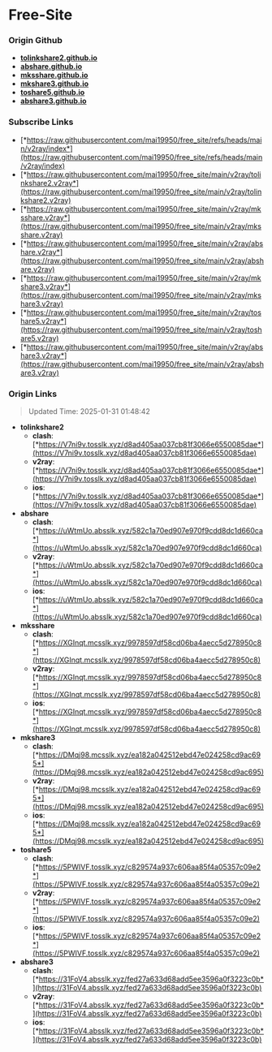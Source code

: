 # Free-Site

### Origin Github

- [**tolinkshare2.github.io**](https://github.com/tolinkshare2/tolinkshare2.github.io)
- [**abshare.github.io**](https://github.com/abshare/abshare.github.io)
- [**mksshare.github.io**](https://github.com/mksshare/mksshare.github.io)
- [**mkshare3.github.io**](https://github.com/mkshare3/mkshare3.github.io)
- [**toshare5.github.io**](https://github.com/toshare5/toshare5.github.io)
- [**abshare3.github.io**](https://github.com/abshare3/abshare3.github.io)

### Subscribe Links

- [*https://raw.githubusercontent.com/mai19950/free_site/refs/heads/main/v2ray/index*](https://raw.githubusercontent.com/mai19950/free_site/refs/heads/main/v2ray/index)
- [*https://raw.githubusercontent.com/mai19950/free_site/main/v2ray/tolinkshare2.v2ray*](https://raw.githubusercontent.com/mai19950/free_site/main/v2ray/tolinkshare2.v2ray)
- [*https://raw.githubusercontent.com/mai19950/free_site/main/v2ray/mksshare.v2ray*](https://raw.githubusercontent.com/mai19950/free_site/main/v2ray/mksshare.v2ray)
- [*https://raw.githubusercontent.com/mai19950/free_site/main/v2ray/abshare.v2ray*](https://raw.githubusercontent.com/mai19950/free_site/main/v2ray/abshare.v2ray)
- [*https://raw.githubusercontent.com/mai19950/free_site/main/v2ray/mkshare3.v2ray*](https://raw.githubusercontent.com/mai19950/free_site/main/v2ray/mkshare3.v2ray)
- [*https://raw.githubusercontent.com/mai19950/free_site/main/v2ray/toshare5.v2ray*](https://raw.githubusercontent.com/mai19950/free_site/main/v2ray/toshare5.v2ray)
- [*https://raw.githubusercontent.com/mai19950/free_site/main/v2ray/abshare3.v2ray*](https://raw.githubusercontent.com/mai19950/free_site/main/v2ray/abshare3.v2ray)

### Origin Links

> Updated Time: 2025-01-31 01:48:42

- **tolinkshare2**
  - **clash**: [*https://V7ni9v.tosslk.xyz/d8ad405aa037cb81f3066e6550085dae*](https://V7ni9v.tosslk.xyz/d8ad405aa037cb81f3066e6550085dae)
  - **v2ray**: [*https://V7ni9v.tosslk.xyz/d8ad405aa037cb81f3066e6550085dae*](https://V7ni9v.tosslk.xyz/d8ad405aa037cb81f3066e6550085dae)
  - **ios**: [*https://V7ni9v.tosslk.xyz/d8ad405aa037cb81f3066e6550085dae*](https://V7ni9v.tosslk.xyz/d8ad405aa037cb81f3066e6550085dae)
- **abshare**
  - **clash**: [*https://uWtmUo.absslk.xyz/582c1a70ed907e970f9cdd8dc1d660ca*](https://uWtmUo.absslk.xyz/582c1a70ed907e970f9cdd8dc1d660ca)
  - **v2ray**: [*https://uWtmUo.absslk.xyz/582c1a70ed907e970f9cdd8dc1d660ca*](https://uWtmUo.absslk.xyz/582c1a70ed907e970f9cdd8dc1d660ca)
  - **ios**: [*https://uWtmUo.absslk.xyz/582c1a70ed907e970f9cdd8dc1d660ca*](https://uWtmUo.absslk.xyz/582c1a70ed907e970f9cdd8dc1d660ca)
- **mksshare**
  - **clash**: [*https://XGInqt.mcsslk.xyz/9978597df58cd06ba4aecc5d278950c8*](https://XGInqt.mcsslk.xyz/9978597df58cd06ba4aecc5d278950c8)
  - **v2ray**: [*https://XGInqt.mcsslk.xyz/9978597df58cd06ba4aecc5d278950c8*](https://XGInqt.mcsslk.xyz/9978597df58cd06ba4aecc5d278950c8)
  - **ios**: [*https://XGInqt.mcsslk.xyz/9978597df58cd06ba4aecc5d278950c8*](https://XGInqt.mcsslk.xyz/9978597df58cd06ba4aecc5d278950c8)
- **mkshare3**
  - **clash**: [*https://DMqj98.mcsslk.xyz/ea182a042512ebd47e024258cd9ac695*](https://DMqj98.mcsslk.xyz/ea182a042512ebd47e024258cd9ac695)
  - **v2ray**: [*https://DMqj98.mcsslk.xyz/ea182a042512ebd47e024258cd9ac695*](https://DMqj98.mcsslk.xyz/ea182a042512ebd47e024258cd9ac695)
  - **ios**: [*https://DMqj98.mcsslk.xyz/ea182a042512ebd47e024258cd9ac695*](https://DMqj98.mcsslk.xyz/ea182a042512ebd47e024258cd9ac695)
- **toshare5**
  - **clash**: [*https://5PWIVF.tosslk.xyz/c829574a937c606aa85f4a05357c09e2*](https://5PWIVF.tosslk.xyz/c829574a937c606aa85f4a05357c09e2)
  - **v2ray**: [*https://5PWIVF.tosslk.xyz/c829574a937c606aa85f4a05357c09e2*](https://5PWIVF.tosslk.xyz/c829574a937c606aa85f4a05357c09e2)
  - **ios**: [*https://5PWIVF.tosslk.xyz/c829574a937c606aa85f4a05357c09e2*](https://5PWIVF.tosslk.xyz/c829574a937c606aa85f4a05357c09e2)
- **abshare3**
  - **clash**: [*https://31FoV4.absslk.xyz/fed27a633d68add5ee3596a0f3223c0b*](https://31FoV4.absslk.xyz/fed27a633d68add5ee3596a0f3223c0b)
  - **v2ray**: [*https://31FoV4.absslk.xyz/fed27a633d68add5ee3596a0f3223c0b*](https://31FoV4.absslk.xyz/fed27a633d68add5ee3596a0f3223c0b)
  - **ios**: [*https://31FoV4.absslk.xyz/fed27a633d68add5ee3596a0f3223c0b*](https://31FoV4.absslk.xyz/fed27a633d68add5ee3596a0f3223c0b)

